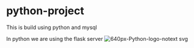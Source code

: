 # python-project

This is build using python and mysql 

In python we are using the flask server 
![640px-Python-logo-notext svg](https://user-images.githubusercontent.com/62332520/148684962-7b1a2fcc-e87f-4b98-a940-694146485fff.png)
